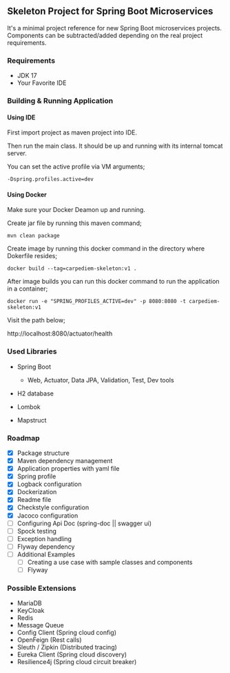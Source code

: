 ## Skeleton Project for Spring Boot Microservices

It's a minimal project reference for new Spring Boot microservices projects.
Components can be subtracted/added depending on the real project requirements.

### Requirements

- JDK 17 
- Your Favorite IDE

### Building & Running Application

#### Using IDE 

First import project as maven project into IDE.

Then run the main class. It should be up and running with its internal tomcat server.

You can set the active profile via VM arguments;
```shell
-Dspring.profiles.active=dev
```

#### Using Docker
Make sure your Docker Deamon up and running.

Create jar file by running this maven command;
```shell
mvn clean package
```

Create image by running this docker command in the directory where Dokerfile resides;
```shell
docker build --tag=carpediem-skeleton:v1 .
```

After image builds you can run this docker command to run the application in a container;
```shell
docker run -e "SPRING_PROFILES_ACTIVE=dev" -p 8080:8080 -t carpediem-skeleton:v1
```

Visit the path below;

http://localhost:8080/actuator/health

### Used Libraries

- Spring Boot

  - Web, Actuator, Data JPA, Validation, Test, Dev tools
- H2 database
- Lombok
- Mapstruct

### Roadmap

- [x] Package structure
- [x] Maven dependency management
- [x] Application properties with yaml file
- [x] Spring profile
- [x] Logback configuration
- [x] Dockerization
- [x] Readme file
- [x] Checkstyle configuration
- [x] Jacoco configuration
- [ ] Configuring Api Doc (spring-doc || swagger ui)
- [ ] Spock testing
- [ ] Exception handling
- [ ] Flyway dependency
- [ ] Additional Examples
  - [ ] Creating a use case with sample classes and components
  - [ ] Flyway

### Possible Extensions

- MariaDB
- KeyCloak
- Redis 
- Message Queue 
- Config Client (Spring cloud config)
- OpenFeign (Rest calls)
- Sleuth / Zipkin (Distributed tracing)
- Eureka Client (Spring cloud discovery)
- Resilience4j (Spring cloud circuit breaker)
